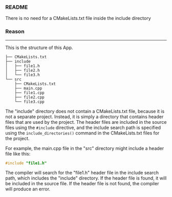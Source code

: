 
### README

There is no need for a CMakeLists.txt file inside the include directory

### Reason
----

This is the structure of this App.

```
├── CMakeLists.txt
├── include
│   ├── file1.h
│   ├── file2.h
│   └── file3.h
└── src
    ├── CMakeLists.txt
    ├── main.cpp
    ├── file1.cpp
    ├── file2.cpp
    └── file3.cpp
```
The "include" directory does not contain a CMakeLists.txt file, because it is 
not a separate project. Instead, it is simply a directory that contains header 
files that are used by the project. The header files are included in the source 
files using the `#include` directive, and the include search path is specified 
using the `include_directories()` command in the CMakeLists.txt files for the 
project.

For example, the main.cpp file in the "src" directory might include a header 
file like this:

```cpp
#include "file1.h"
```

The compiler will search for the "file1.h" header file in the include search 
path, which includes the "include" directory. If the header file is found, it 
will be included in the source file. If the header file is not found, the 
compiler will produce an error.


